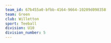 ```yaml
---
team_id: 67b455a0-bfbb-4164-9664-10209d098358
team: Green
club: Willetton
sport: Teeball
division: U10
division_number: 5
---
```

